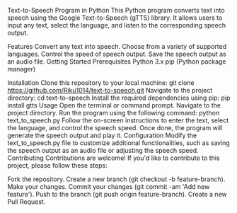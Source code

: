 Text-to-Speech Program in Python
This Python program converts text into speech using the Google Text-to-Speech (gTTS) library. It allows users to input any text, select the language, and listen to the corresponding speech output.

Features
Convert any text into speech.
Choose from a variety of supported languages.
Control the speed of speech output.
Save the speech output as an audio file.
Getting Started
Prerequisites
Python 3.x
pip (Python package manager)


Installation
Clone this repository to your local machine:
git clone https://github.com/Riku1014/text-to-speech.git
Navigate to the project directory:
cd text-to-speech
Install the required dependencies using pip:
pip install gtts
Usage
Open the terminal or command prompt.
Navigate to the project directory.
Run the program using the following command:
python text_to_speech.py
Follow the on-screen instructions to enter the text, select the language, and control the speech speed.
Once done, the program will generate the speech output and play it.
Configuration
Modify the text_to_speech.py file to customize additional functionalities, such as saving the speech output as an audio file or adjusting the speech speed.
Contributing
Contributions are welcome! If you'd like to contribute to this project, please follow these steps:

Fork the repository.
Create a new branch (git checkout -b feature-branch).
Make your changes.
Commit your changes (git commit -am 'Add new feature').
Push to the branch (git push origin feature-branch).
Create a new Pull Request.
